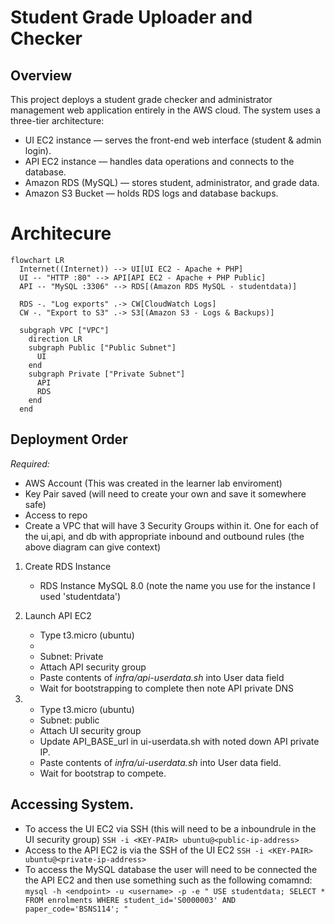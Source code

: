 # Student Grade Uploader and Checker
## Overview
This project deploys a student grade checker and administrator management web application entirely in the AWS cloud.
The system uses a three-tier architecture:
- UI EC2 instance — serves the front-end web interface (student & admin login).
- API EC2 instance — handles data operations and connects to the database.
- Amazon RDS (MySQL) — stores student, administrator, and grade data.
- Amazon S3 Bucket — holds RDS logs and database backups.

# Architecure 
```mermaid
flowchart LR
  Internet((Internet)) --> UI[UI EC2 - Apache + PHP]
  UI -- "HTTP :80" --> API[API EC2 - Apache + PHP Public]
  API -- "MySQL :3306" --> RDS[(Amazon RDS MySQL - studentdata)]

  RDS -. "Log exports" .-> CW[CloudWatch Logs]
  CW -. "Export to S3" .-> S3[(Amazon S3 - Logs & Backups)]

  subgraph VPC ["VPC"]
    direction LR
    subgraph Public ["Public Subnet"]
      UI
    end
    subgraph Private ["Private Subnet"]
      API
      RDS
    end
  end
```

## Deployment Order 
*Required:*
- AWS Account (This was created in the learner lab enviroment)
- Key Pair saved (will need to create your own and save it somewhere safe)
- Access to repo
- Create a VPC that will have 3 Security Groups within it. One for each of the ui,api, and db with appropriate inbound and outbound rules (the above diagram can give context)


1. Create RDS Instance 
	- RDS Instance MySQL 8.0 (note the name you use for the instance I used 'studentdata')
2. Launch API EC2
	- Type t3.micro (ubuntu)
	- 
	- Subnet: Private
	- Attach API security group
	- Paste contents of *infra/api-userdata.sh* into User data field
	- Wait for bootstrapping to complete then note API private DNS

3. 
	- Type t3.micro (ubuntu)
	- Subnet: public
	- Attach UI security group
	- Update API_BASE_url in ui-userdata.sh with noted down API private IP.
	- Paste contents of *infra/ui-userdata.sh* into User data field.
	- Wait for bootstrap to compete.

## Accessing System.
- To access the UI EC2 via SSH (this will need to be a inboundrule in the UI security group) `SSH -i <KEY-PAIR> ubuntu@<public-ip-address>`
- Access to the API EC2 is via the SSH of the UI EC2 `SSH -i <KEY-PAIR> ubuntu@<private-ip-address>`
- To access the MySQL database the user will need to be connected the the API EC2 and then use something such as the following comamnd: `mysql -h <endpoint> -u <username> -p -e "
  USE studentdata;
  SELECT * FROM enrolments WHERE student_id='S0000003' AND paper_code='BSNS114';
  " `





